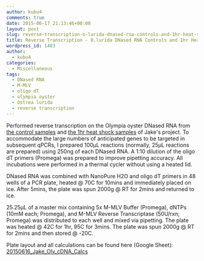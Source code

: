 ```yaml
---
author: kubu4
comments: true
date: 2015-06-17 21:13:46+00:00
layout: post
slug: reverse-transcription-o-lurida-dnased-rna-controls-and-1hr-heat-shock
title: Reverse Transcription - O.lurida DNased RNA Controls and 1hr Heat Shock
wordpress_id: 1483
author:
  - kubu4
categories:
  - Miscellaneous
tags:
  - DNased RNA
  - M-MLV
  - oligo dT
  - olympia oyster
  - Ostrea lurida
  - reverse transcription
---
```


Performed reverse transcription on the Olympia oyster DNased RNA from [the control samples](https://robertslab.github.io/sams-notebook/2015/05/14/dnase-treatment-jakes-o-lurida-ctenidia-rna-controls-from-20150507.html) and [the 1hr heat shock samples](https://robertslab.github.io/sams-notebook/2015/05/14/dnase-treatment-jakes-o-lurida-ctenidia-rna-1hr-heat-shock-from-20150506.html) of Jake's project. To accommodate the large numbers of anticipated genes to be targeted in subsequent qPCRs, I prepared 100μL reactions (normally, 25μL reactions are prepared) using 250ng of each DNased RNA. A 1:10 dilution of the oligo dT primers (Promega) was prepared to improve pipetting accuracy. All incubations were performed in a thermal cycler without using a heated lid.

DNased RNA was combined with NanoPure H2O and oligo dT primers in 48 wells of a PCR plate, heated @ 70C for 10mins and immediately placed on ice. After 5mins, the plate was spun 2000g @ RT for 2mins and returned to ice.

25.25μL of a master mix containing 5x M-MLV Buffer (Promega), dNTPs (10mM each; Promega), and M-MLV Reverse Transcriptase (50U/rxn; Promega) was distributed to each well and mixed via pipetting. The plate was heated @ 42C for 1hr, 95C for 3mins. The plate was spun 2000g @ RT for 2mins and then stored @ -20C.

Plate layout and all calculations can be found here (Google Sheet): [20150616_Jake_Oly_cDNA_Calcs](https://docs.google.com/spreadsheets/d/11cB6J1wahOq4jPk6DWENAnUweyEAeHT25Zbba1RXsks/edit?usp=sharing)
